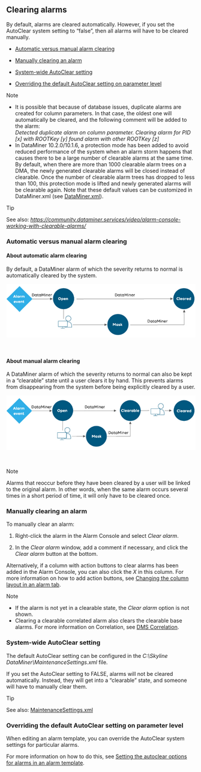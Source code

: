 ## Clearing alarms

By default, alarms are cleared automatically. However, if you set the AutoClear system setting to “false”, then all alarms will have to be cleared manually.

- [Automatic versus manual alarm clearing](#automatic-versus-manual-alarm-clearing)

- [Manually clearing an alarm](#manually-clearing-an-alarm)

- [System-wide AutoClear setting](#system-wide-autoclear-setting)

- [Overriding the default AutoClear setting on parameter level](#overriding-the-default-autoclear-setting-on-parameter-level)

> [!NOTE]
> -  It is possible that because of database issues, duplicate alarms are created for column parameters. In that case, the oldest one will automatically be cleared, and the following comment will be added to the alarm:<br>*Detected duplicate alarm on column parameter. Clearing alarm for PID \[x\] with ROOTKey \[y\] found alarm with other ROOTKey \[z\]* 
> -  In DataMiner 10.2.0/10.1.6, a protection mode has been added to avoid reduced performance of the system when an alarm storm happens that causes there to be a large number of clearable alarms at the same time. By default, when there are more than 1000 clearable alarm trees on a DMA, the newly generated clearable alarms will be closed instead of clearable. Once the number of clearable alarm trees has dropped to less than 100, this protection mode is lifted and newly generated alarms will be clearable again. Note that these default values can be customized in DataMiner.xml (see [DataMiner.xml](../../part_7/SkylineDataminerFolder/DataMiner_xml.md#dataminerxml)).

> [!TIP]
> See also:
> *<https://community.dataminer.services/video/alarm-console-working-with-clearable-alarms/>* 

### Automatic versus manual alarm clearing

#### About automatic alarm clearing

By default, a DataMiner alarm of which the severity returns to normal is automatically cleared by the system.

![](../../images/AlarmClearingAuto.jpg)

 

#### About manual alarm clearing

A DataMiner alarm of which the severity returns to normal can also be kept in a “clearable” state until a user clears it by hand. This prevents alarms from disappearing from the system before being explicitly cleared by a user.

![](../../images/AlarmClearingManual.jpg)

 

> [!NOTE]
> Alarms that reoccur before they have been cleared by a user will be linked to the original alarm. In other words, when the same alarm occurs several times in a short period of time, it will only have to be cleared once.

### Manually clearing an alarm

To manually clear an alarm:

1. Right-click the alarm in the Alarm Console and select *Clear alarm*.

2. In the *Clear alarm* window, add a comment if necessary, and click the *Clear alarm* button at the bottom.

Alternatively, if a column with action buttons to clear alarms has been added in the Alarm Console, you can also click the *X* in this column. For more information on how to add action buttons, see [Changing the column layout in an alarm tab](Working_with_the_Alarm_Console.md#changing-the-column-layout-in-an-alarm-tab).

> [!NOTE]
> -  If the alarm is not yet in a clearable state, the *Clear alarm* option is not shown.
> -  Clearing a clearable correlated alarm also clears the clearable base alarms. For more information on Correlation, see [DMS Correlation](../../part_4/correlation/correlation.md#dms-correlation).

### System-wide AutoClear setting

The default AutoClear setting can be configured in the *C:\\Skyline DataMiner\\MaintenanceSettings.xml* file.

If you set the AutoClear setting to FALSE, alarms will not be cleared automatically. Instead, they will get into a “clearable” state, and someone will have to manually clear them.

> [!TIP]
> See also:
> [MaintenanceSettings.xml](../../part_7/SkylineDataminerFolder/MaintenanceSettings_xml.md#maintenancesettingsxml)

### Overriding the default AutoClear setting on parameter level

When editing an alarm template, you can override the AutoClear system settings for particular alarms.

For more information on how to do this, see [Setting the autoclear options for alarms in an alarm template](../protocols/Configuring_alarm_templates.md#setting-the-autoclear-options-for-alarms-in-an-alarm-template).
